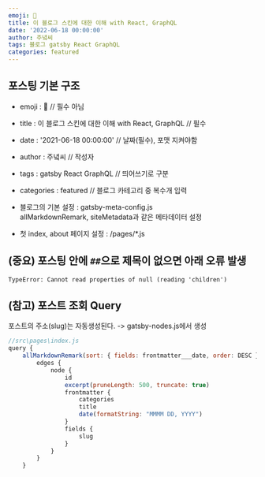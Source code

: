 ```yaml
---
emoji: 🔮
title: 이 블로그 스킨에 대한 이해 with React, GraphQL
date: '2022-06-18 00:00:00'
author: 주녘씨
tags: 블로그 gatsby React GraphQL
categories: featured
---
```


## 포스팅 기본 구조
- emoji : 🔮 // 필수 아님

- title : 이 블로그 스킨에 대한 이해 with React, GraphQL // 필수

- date : '2021-06-18 00:00:00' // 날짜(필수), 포맷 지켜야함

- author : 주녘씨 // 작성자

- tags : gatsby React GraphQL // 띄어쓰기로 구분

- categories : featured // 블로그 카테고리 중 복수개 입력

- 블로그의 기본 설정 : gatsby-meta-config.js
    <br/> allMarkdownRemark, siteMetadata과 같은 메타데이터 설정

- 첫 index, about 페이지 설정 : /pages/*.js

## (중요) 포스팅 안에 `##`으로 제목이 없으면 아래 오류 발생
 `TypeError: Cannot read properties of null (reading 'children')`

## (참고) 포스트 조회 Query
포스트의 주소(slug)는 자동생성된다. -> gatsby-nodes.js에서 생성
```js
//src\pages\index.js
query {
    allMarkdownRemark(sort: { fields: frontmatter___date, order: DESC }) {
        edges {
            node {
                id
                excerpt(pruneLength: 500, truncate: true)
                frontmatter {
                    categories
                    title
                    date(formatString: "MMMM DD, YYYY")
                }
                fields {
                    slug
                }
            }
        }
    }

```

```toc

```